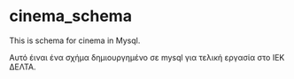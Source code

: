 # cinema_schema
This is schema for cinema in Mysql.

Αυτό έιναι ένα σχήμα δημιουργημένο σε mysql για τελική εργασία στο ΙΕΚ ΔΕΛΤΑ.
